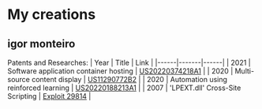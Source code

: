 # My creations
## igor monteiro

Patents and Researches:
| Year | Title | Link |
|------|-------|------|
| 2021 | Software application container hosting | [US20220374218A1](https://patents.google.com/patent/US20220374218A1) |
| 2020 | Multi-source content display | [US11290772B2](https://patents.google.com/patent/US11290772B2) |
| 2020 | Automation using reinforced learning | [US20220188213A1](https://patents.google.com/patent/US20220188213A1) |
| 2007 | 'LPEXT.dll' Cross-Site Scripting | [Exploit 29814](https://www.exploit-db.com/exploits/29814) |
